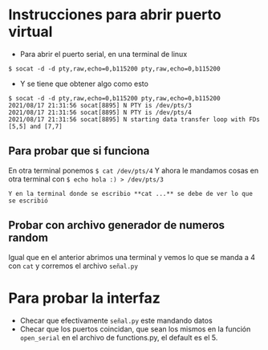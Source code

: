 # Instrucciones para abrir puerto virtual


- Para abrir el puerto serial, en una terminal de linux 

`$ socat -d -d pty,raw,echo=0,b115200 pty,raw,echo=0,b115200`

- Y se tiene que obtener algo como esto 
```shell
$ socat -d -d pty,raw,echo=0,b115200 pty,raw,echo=0,b115200
2021/08/17 21:31:56 socat[8895] N PTY is /dev/pts/3
2021/08/17 21:31:56 socat[8895] N PTY is /dev/pts/4
2021/08/17 21:31:56 socat[8895] N starting data transfer loop with FDs [5,5] and [7,7]
```

## Para probar que si funciona 
En otra terminal ponemos 
`$ cat /dev/pts/4`
	Y ahora le mandamos cosas en otra terminal con 
`$ echo hola :) > /dev/pts/3`

	Y en la terminal donde se escribio **cat ...** se debe de ver lo que se escribió
## Probar con archivo generador de numeros random
Igual que en el anterior abrimos una terminal y vemos lo que se manda a 4 con `cat`
y corremos el archivo `señal.py`


# Para probar la interfaz
- Checar que efectivamente `señal.py` este mandando datos 
- Checar que los puertos coincidan, que sean los mismos en la función `open_serial` en el archivo de functions.py, el default es el 5.
